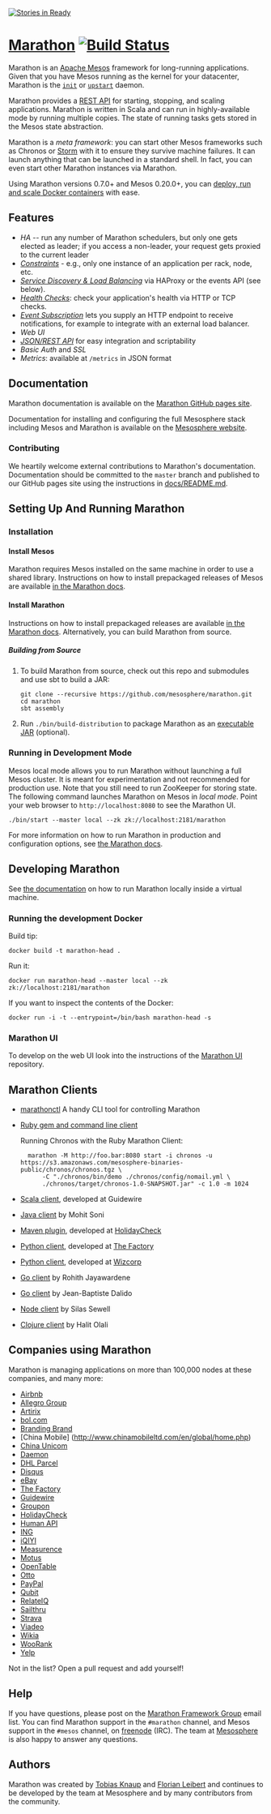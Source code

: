 [![Stories in Ready](https://badge.waffle.io/mesosphere/marathon.png?label=ready&title=Ready)](https://waffle.io/mesosphere/marathon)
# [Marathon](https://mesosphere.github.io/marathon/) [![Build Status](https://travis-ci.org/mesosphere/marathon.png?branch=master)](https://travis-ci.org/mesosphere/marathon)

Marathon is an [Apache Mesos][Mesos] framework for long-running applications. Given that
you have Mesos running as the kernel for your datacenter, Marathon is the
[`init`][init] or [`upstart`][upstart] daemon.

Marathon provides a
[REST API](https://mesosphere.github.io/marathon/docs/rest-api.html) for
starting, stopping, and scaling applications. Marathon is written in Scala and
can run in highly-available mode by running multiple copies. The
state of running tasks gets stored in the Mesos state abstraction.

Marathon is a *meta framework*: you can start other Mesos frameworks such as
Chronos or [Storm][Storm] with it to ensure they survive machine failures.
It can launch anything that can be launched in a standard shell. In fact, you
can even start other Marathon instances via Marathon.

Using Marathon versions 0.7.0+ and Mesos 0.20.0+, you can [deploy, run and scale Docker containers](https://mesosphere.github.io/marathon/docs/native-docker.html) with ease.

## Features

* *HA* -- run any number of Marathon schedulers, but only one gets elected as
    leader; if you access a non-leader, your request gets proxied to the
    current leader
* *[Constraints](https://mesosphere.github.io/marathon/docs/constraints.html)* - e.g., only one instance of an application per rack, node, etc.
* *[Service Discovery &amp; Load Balancing](https://mesosphere.github.io/marathon/docs/service-discovery-load-balancing.html)* via HAProxy or the events API (see below).
* *[Health Checks](https://mesosphere.github.io/marathon/docs/health-checks.html)*: check your application's health via HTTP or TCP checks.
* *[Event Subscription](https://mesosphere.github.io/marathon/docs/rest-api.html#event-subscriptions)* lets you supply an HTTP endpoint to receive notifications, for example to integrate with an external load balancer.
* *Web UI*
* *[JSON/REST API](https://mesosphere.github.io/marathon/docs/rest-api.html)* for easy integration and scriptability
* *Basic Auth* and *SSL*
* *Metrics*: available at `/metrics` in JSON format

## Documentation

Marathon documentation is available on the [Marathon GitHub pages site](http://mesosphere.github.io/marathon/).

Documentation for installing and configuring the full Mesosphere stack including Mesos and Marathon is available on the [Mesosphere website](http://docs.mesosphere.com).

### Contributing

We heartily welcome external contributions to Marathon's documentation. Documentation should be committed to the `master` branch and published to our GitHub pages site using the instructions in [docs/README.md](https://github.com/mesosphere/marathon/tree/master/docs).

## Setting Up And Running Marathon

### Installation

#### Install Mesos

Marathon requires Mesos installed on the same machine in order to use a shared library. Instructions on how to install prepackaged releases of Mesos are available [in the Marathon docs](https://mesosphere.github.io/marathon/docs/).

#### Install Marathon

Instructions on how to install prepackaged releases are available [in the Marathon docs](https://mesosphere.github.io/marathon/docs/). Alternatively, you can build Marathon from source.

##### Building from Source

1.  To build Marathon from source, check out this repo and submodules and use sbt to build a JAR:

        git clone --recursive https://github.com/mesosphere/marathon.git
        cd marathon
        sbt assembly

1.  Run `./bin/build-distribution` to package Marathon as an
    [executable JAR](http://mesosphere.com/2013/12/07/executable-jars/)
    (optional).

### Running in Development Mode

Mesos local mode allows you to run Marathon without launching a full Mesos
cluster. It is meant for experimentation and not recommended for production
use. Note that you still need to run ZooKeeper for storing state. The following
command launches Marathon on Mesos in *local mode*. Point your web browser to
`http://localhost:8080` to see the Marathon UI.

    ./bin/start --master local --zk zk://localhost:2181/marathon

For more information on how to run Marathon in production and configuration
options, see [the Marathon docs](https://mesosphere.github.io/marathon/docs/).

## Developing Marathon

See [the documentation](https://mesosphere.github.io/marathon/docs/developing-vm.html) on how to run Marathon locally inside a virtual machine.

### Running the development Docker

Build tip:

    docker build -t marathon-head .

Run it:

    docker run marathon-head --master local --zk zk://localhost:2181/marathon

If you want to inspect the contents of the Docker:

    docker run -i -t --entrypoint=/bin/bash marathon-head -s

### Marathon UI

To develop on the web UI look into the instructions of the [Marathon UI](https://github.com/mesosphere/marathon-ui) repository.

## Marathon Clients

* [marathonctl](https://github.com/shoenig/marathonctl) A handy CLI tool for controlling Marathon
* [Ruby gem and command line client](https://rubygems.org/gems/marathon-api)

    Running Chronos with the Ruby Marathon Client:

        marathon -M http://foo.bar:8080 start -i chronos -u https://s3.amazonaws.com/mesosphere-binaries-public/chronos/chronos.tgz \
            -C "./chronos/bin/demo ./chronos/config/nomail.yml \
            ./chronos/target/chronos-1.0-SNAPSHOT.jar" -c 1.0 -m 1024
* [Scala client](https://github.com/guidewire/marathon-client), developed at Guidewire
* [Java client](https://github.com/mohitsoni/marathon-client) by Mohit Soni
* [Maven plugin](https://github.com/holidaycheck/marathon-maven-plugin), developed at [HolidayCheck](http://www.holidaycheck.com/)
* [Python client](https://github.com/thefactory/marathon-python), developed at [The Factory](http://www.thefactory.com)
* [Python client](https://github.com/Wizcorp/marathon-client.py), developed at [Wizcorp](http://www.wizcorp.jp)
* [Go client](https://github.com/gambol99/go-marathon) by Rohith Jayawardene
* [Go client](https://github.com/jbdalido/gomarathon) by Jean-Baptiste Dalido
* [Node client](https://github.com/silas/node-mesos) by Silas Sewell
* [Clojure client](https://github.com/codemomentum/marathonclj) by Halit Olali

## Companies using Marathon

Marathon is managing applications on more than 100,000 nodes at these companies, and many more:

* [Airbnb](https://www.airbnb.com/)
* [Allegro Group](http://www.allegrogroup.com)
* [Artirix](http://www.artirix.com/)
* [bol.com](https://www.bol.com/)
* [Branding Brand](http://www.brandingbrand.com/)
* [China Mobile] (http://www.chinamobileltd.com/en/global/home.php)
* [China Unicom](http://eng.chinaunicom.com/index/index.html)
* [Daemon](http://www.daemon.com.au/)
* [DHL Parcel](http://www.dhlparcel.nl)
* [Disqus](https://www.disqus.com/)
* [eBay](http://www.ebay.com/)
* [The Factory](https://github.com/thefactory/)
* [Guidewire](http://www.guidewire.com/)
* [Groupon](http://www.groupon.com/)
* [HolidayCheck](http://www.holidaycheck.com/)
* [Human API](https://humanapi.co/)
* [ING](http://www.ing.com/)
* [iQIYI](http://www.iqiyi.com/)
* [Measurence](http://www.measurence.com/)
* [Motus](http://www.motus.com/)
* [OpenTable](http://www.opentable.com/)
* [Otto](https://www.otto.de/)
* [PayPal](https://www.paypal.com)
* [Qubit](http://www.qubitproducts.com/)
* [RelateIQ](http://relateiq.com/)
* [Sailthru](http://www.sailthru.com/)
* [Strava](https://www.strava.com)
* [Viadeo](http://www.viadeo.com)
* [Wikia](http://www.wikia.com)
* [WooRank](http://www.woorank.com)
* [Yelp](http://www.yelp.com/)

Not in the list? Open a pull request and add yourself!

## Help

If you have questions, please post on the
[Marathon Framework Group](https://groups.google.com/forum/?hl=en#!forum/marathon-framework)
email list. You can find Marathon support in the `#marathon` channel, and Mesos
support in the `#mesos` channel, on [freenode][freenode] (IRC). The team at
[Mesosphere][Mesosphere] is also happy to answer any questions.

## Authors

Marathon was created by [Tobias Knaup](https://github.com/guenter) and
[Florian Leibert](https://github.com/florianleibert) and continues to be
developed by the team at Mesosphere and by many contributors from
the community.

[Chronos]: https://github.com/airbnb/chronos "Airbnb's Chronos"
[Mesos]: https://mesos.apache.org/ "Apache Mesos"
[Zookeeper]: https://zookeeper.apache.org/ "Apache Zookeeper"
[Storm]: http://storm-project.net/ "distributed realtime computation"
[freenode]: https://freenode.net/ "IRC channels"
[upstart]: http://upstart.ubuntu.com/ "Ubuntu's event-based daemons"
[init]: https://en.wikipedia.org/wiki/Init "init"
[Mesosphere]: http://mesosphere.com/ "Mesosphere"
